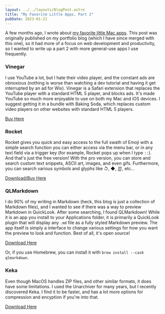 ```yaml
---
layout: ../../layouts/BlogPost.astro
title: "My Favorite Little Apps, Part 2"
pubDate: 2023-01-21
---
```


A few months ago, I wrote about [my favorite little Mac apps](/posts/my-favorite-little-apps). This post was originally published on my portfolio blog (which I have since merged with this one), so it had more of a focus on web development and productivity, so I wanted to write up a part 2 with more general-use apps I use frequently.

### Vinegar

I use YouTube a lot, but I hate their video player, and the constant ads are obnoxious (nothing is worse than watching a dev tutorial and having it get interrupted by an ad for Wix). Vinegar is a Safari extension that replaces the YouTube player with a standard HTML 5 player, and blocks ads. It's made YouTube so much more enjoyable to use on both my Mac and iOS devices. I suggest getting it in a bundle with Baking Soda, which replaces custom video players on other websites with standard HTML 5 players.

[Buy Here](https://apps.apple.com/us/app-bundle/fizzy-water-bundle/id1601247237)

### Rocket

Rocket gives you quick and easy access to the full swath of Emoji with a simple search function you can either access via the menu bar, or in any text field via a trigger key (for example, Rocket pops up when I type `::`). And that's just the free version! With the pro version, you can store and search custom text snippets, ASCII art, images, and even gifs. Furthermore, you can search various symbols and glyphs like ↺, ◆, ∭, etc...

[Download/Buy Here](https://matthewpalmer.net/rocket/)

### QLMarkdown

I do 90% of my writing in Markdown (heck, this blog is just a collection of Markdown files), and I wanted to see if there was a way to preview Markdown in QuickLook. After some searching, I found QLMarkdown! While it is an app you install to your Applications folder, it is primarily a QuickLook plugin that will display any `.md` file as a fully styled Markdown preview. The app itself is simply a interface to change various settings for how you want the preview to look and function. Best of all, it's open source!

[Download Here](https://github.com/toland/qlmarkdown/releases)

Or, if you use Homebrew, you can install it with `brew install --cask qlmarkdown`.

### Keka

Even though MacOS handles ZIP files, and other similar formats, it does have some limitations. I used the Unarchiver for many years, but I recently discovered Keka. I find it to be faster, and has a lot more options for compression and encyption if you're into that.

[Download Here](https://www.keka.io/en/)
